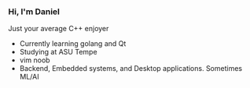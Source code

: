 ### Hi, I'm Daniel

Just your average C++ enjoyer
- Currently learning golang and Qt
- Studying at ASU Tempe
- vim noob
- Backend, Embedded systems, and Desktop applications. Sometimes ML/AI

<!---
dtjandra888/dtjandra888 is a ✨ special ✨ repository because its `README.md` (this file) appears on your GitHub profile.
You can click the Preview link to take a look at your changes.
--->
